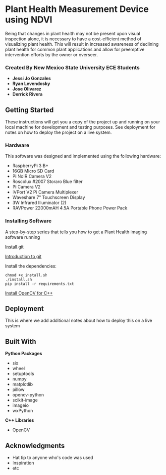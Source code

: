 # Plant Health Measurement Device using NDVI

Being that changes in plant health may not be present upon visual inspection alone, it is necessary to have a cost-efficient method of visualizing plant health. This will result in increased awareness of declining plant health for common plant applications and allow for preemptive intervention efforts by the owner or overseer. 



### Created By New Mexico State University ECE Students

* **Jessi Jo Gonzales**
* **Ryan Levendosky**
* **Jose Olivarez**
* **Derrick Rivera**



## Getting Started

These instructions will get you a copy of the project up and running on your local machine for development and testing purposes. See deployment for notes on how to deploy the project on a live system.



### Hardware 

This software was designed and implemented using the following hardware:
* RaspberryPi 3 B+
* 16GB Micro SD Card
* Pi NoIR Camera V2 
* Roscolux #2007 Storaro Blue filter
* Pi Camera V2
* IVPort V2 Pi Camera Multiplexer 
* Waveshare 7" Touchscreen Display
* 3W Infrared Illuminator (2)
* RAVPower 22000mAH 4.5A Portable Phone Power Pack



### Installing Software

A step-by-step series that tells you how to get a Plant Health imaging software running

[Install git](https://projects.raspberrypi.org/en/projects/getting-strated-with-git/4)

[Introduction to git](https://product.hubspot.com/blog/git-and-github-tutorial-for-beginners)

Install the dependencies:
```
chmod +x install.sh
./install.sh
pip install -r requirements.txt
```

[Install OpenCV for C++](www.codebind.com/linux-tutorials/install-opencv-ubuntu-18-04-c-cpp-linux)


## Deployment

This is where we add additional notes about how to deploy this on a live system



## Built With

**Python Packages**

* six
* wheel
* setuptools
* numpy
* matplotlib
* pillow
* opencv-python
* scikit-image
* imageio
* wxPython 

**C++ Libraries**

* OpenCV



## Acknowledgments

* Hat tip to anyone who's code was used
* Inspiration
* etc

